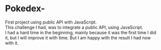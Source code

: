 # Pokedex-
First project using public API with JavaScript.
<br>
This challenge I had, was to integrate a public API, using JavaScript.
<br>
I had a hard time in the beginning, mainly because it was the first time I did it, but I will improve it with time. But I am happy with the result I had now with it.
